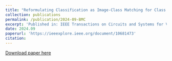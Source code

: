 ```yaml
---
title: "Reformulating Classification as Image-Class Matching for Class Incremental Learning"
collection: publications
permalink: /publication/2024-09-BMC
excerpt: 'Published in: IEEE Transactions on Circuits and Systems for Video Technology'
date: 2024.09
paperurl: 'https://ieeexplore.ieee.org/document/10681473'
citation: 
---
```


<a href='[http://academicpages.github.io/files/paper1.pdf](https://ieeexplore.ieee.org/document/10681473)'>Download paper here</a>